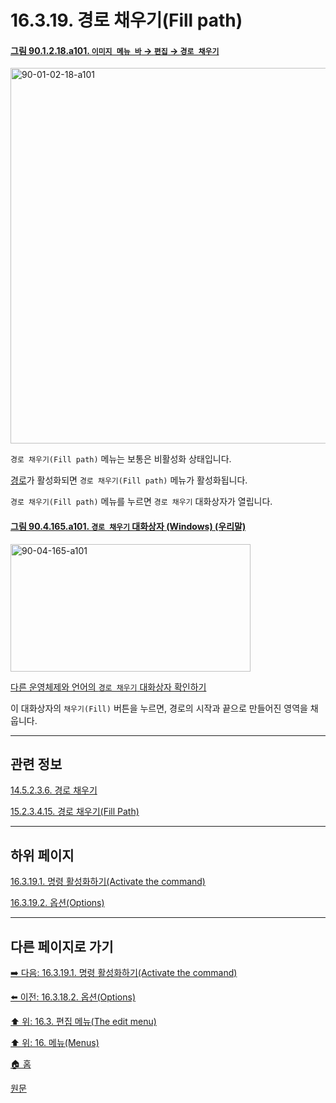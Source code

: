 # 16.3.19. 경로 채우기(Fill path)

<a id="90-01-02-18-a101"></a>

#### [그림 90.1.2.18.a101. `이미지 메뉴 바` → `편집` → `경로 채우기`](./90-01-02-18-fill_path.md#90-01-02-18-a101)
<img width="980" height="601" alt="90-01-02-18-a101" src="https://github.com/user-attachments/assets/89c012c1-53a9-46ec-83c0-57ec005d6dc4" />

`경로 채우기(Fill path)` 메뉴는 보통은 비활성화 상태입니다.

[경로](./14-05-02-00-paths.md)가 활성화되면 `경로 채우기(Fill path)` 메뉴가 활성화됩니다.

`경로 채우기(Fill path)` 메뉴를 누르면 `경로 채우기` 대화상자가 열립니다.

<a id="90-04-165-a101"></a>

#### [그림 90.4.165.a101. `경로 채우기` 대화상자 (Windows) (우리말)](./90-04-0165-fill_path.md#90-04-165-a101)
<img width="384" height="204" alt="90-04-165-a101" src="https://github.com/user-attachments/assets/2b56e0fd-fcaf-445a-a1b3-6ea6b1d0838e" />

[다른 운영체제와 언어의 `경로 채우기` 대화상자 확인하기](./90-04-0165-fill_path.md#90-04-165-a102)

이 대화상자의 `채우기(Fill)` 버튼을 누르면, 경로의 시작과 끝으로 만들어진 영역을 채웁니다.

***

## 관련 정보

[14.5.2.3.6. 경로 채우기](./14-05-02-03-06-fill_path.md)

[15.2.3.4.15. 경로 채우기(Fill Path)](./15-02-03-04-15-fill_path.md)

***

## 하위 페이지

[16.3.19.1. 명령 활성화하기(Activate the command)](./16-03-19-01-activate_the_command.md)

[16.3.19.2. 옵션(Options)](./16-03-19-02-options.md)

***

## 다른 페이지로 가기

[➡️ 다음: 16.3.19.1. 명령 활성화하기(Activate the command)](./16-03-19-01-activate_the_command.md)

[⬅️ 이전: 16.3.18.2. 옵션(Options)](./16-03-18-02-options.md)

[⬆️ 위: 16.3. 편집 메뉴(The edit menu)](./16-03-00-the-edit-menu.md)

[⬆️ 위: 16. 메뉴(Menus)](./16-00-menus.md)

[🏠 홈](./00-home.md)

[원문](https://docs.gimp.org/2.10/ko/gimp-path-fill.html)